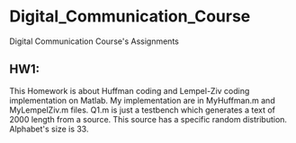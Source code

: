 # Digital_Communication_Course
Digital Communication Course's Assignments

## HW1:
This Homework is about Huffman coding and Lempel-Ziv coding implementation on Matlab. My implementation are in MyHuffman.m and MyLempelZiv.m files. Q1.m is just a testbench which generates a text of 2000 length from a source. This source has a specific random distribution. Alphabet's size is 33. 
